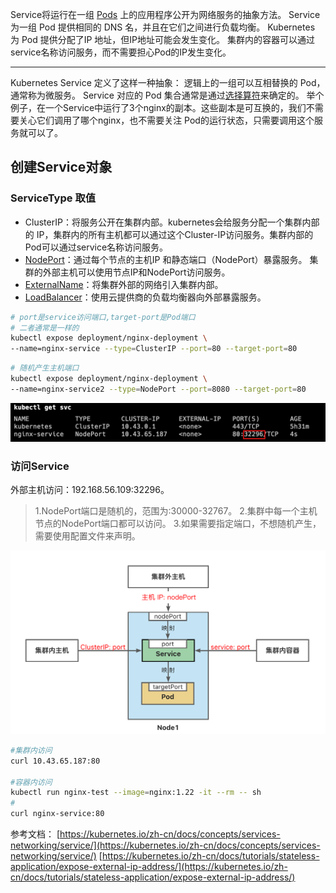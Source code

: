 Service将运行在一组 [Pods](https://kubernetes.io/zh-cn/docs/concepts/workloads/pods/) 上的应用程序公开为网络服务的抽象方法。
Service为一组 Pod 提供相同的 DNS 名，并且在它们之间进行负载均衡。
Kubernetes 为 Pod 提供分配了IP 地址，但IP地址可能会发生变化。
集群内的容器可以通过service名称访问服务，而不需要担心Pod的IP发生变化。

---

Kubernetes Service 定义了这样一种抽象：
逻辑上的一组可以互相替换的 Pod，通常称为微服务。
Service 对应的 Pod 集合通常是通过[选择算符](https://kubernetes.io/zh-cn/docs/concepts/overview/working-with-objects/labels/)来确定的。
举个例子，在一个Service中运行了3个nginx的副本。这些副本是可互换的，我们不需要关心它们调用了哪个nginx，也不需要关注 Pod的运行状态，只需要调用这个服务就可以了。

## 创建Service对象

### ServiceType 取值

- ClusterIP：将服务公开在集群内部。kubernetes会给服务分配一个集群内部的 IP，集群内的所有主机都可以通过这个Cluster-IP访问服务。集群内部的Pod可以通过service名称访问服务。
- [NodePort](https://kubernetes.io/zh-cn/docs/concepts/services-networking/service/#type-nodeport)：通过每个节点的主机IP 和静态端口（NodePort）暴露服务。 集群的外部主机可以使用节点IP和NodePort访问服务。
- [ExternalName](https://kubernetes.io/zh-cn/docs/concepts/services-networking/service/#externalname)：将集群外部的网络引入集群内部。
- [LoadBalancer](https://kubernetes.io/zh-cn/docs/concepts/services-networking/service/#loadbalancer)：使用云提供商的负载均衡器向外部暴露服务。

```bash
# port是service访问端口,target-port是Pod端口
# 二者通常是一样的
kubectl expose deployment/nginx-deployment \
--name=nginx-service --type=ClusterIP --port=80 --target-port=80
```

```bash
# 随机产生主机端口
kubectl expose deployment/nginx-deployment \
--name=nginx-service2 --type=NodePort --port=8080 --target-port=80
```

![image.png](images/07-get-service.png)

### 访问Service

外部主机访问：192.168.56.109:32296。

> 1.NodePort端口是随机的，范围为:30000-32767。
> 2.集群中每一个主机节点的NodePort端口都可以访问。
> 3.如果需要指定端口，不想随机产生，需要使用配置文件来声明。

![image.png](images/07-service-port.png)

```bash
#集群内访问
curl 10.43.65.187:80

#容器内访问
kubectl run nginx-test --image=nginx:1.22 -it --rm -- sh
#
curl nginx-service:80
```

参考文档：
[https://kubernetes.io/zh-cn/docs/concepts/services-networking/service/](https://kubernetes.io/zh-cn/docs/concepts/services-networking/service/)
[https://kubernetes.io/zh-cn/docs/tutorials/stateless-application/expose-external-ip-address/](https://kubernetes.io/zh-cn/docs/tutorials/stateless-application/expose-external-ip-address/)

